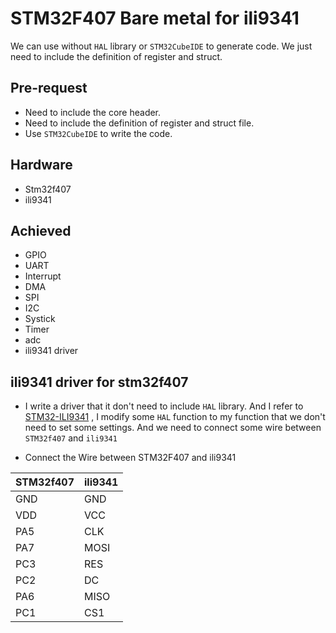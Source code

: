 # STM32F407 Bare metal for ili9341

We can use without `HAL` library or `STM32CubeIDE` to generate code. We just need to include the definition of register and struct.

## Pre-request
- Need to include the core header.
- Need to include the definition of register and struct file.
- Use `STM32CubeIDE` to write the code.

## Hardware
- Stm32f407
- ili9341

## Achieved
- GPIO
- UART
- Interrupt
- DMA
- SPI
- I2C
- Systick
- Timer
- adc
- ili9341 driver

## ili9341 driver for stm32f407
- I write a driver that it don't need to include `HAL` library. And I refer to [STM32-ILI9341](https://github.com/martnak/STM32-ILI9341) , I modify some `HAL` function to my function that we don't need to set some settings. And we need to connect some wire between `STM32f407` and `ili9341`

- Connect the Wire between STM32F407 and ili9341

|  STM32f407   | ili9341  |
|  ----  | ----  |
| GND  | GND |
| VDD  | VCC |
| PA5  | CLK |
| PA7  | MOSI|
| PC3  | RES |
| PC2  | DC  |
| PA6  | MISO|
| PC1  | CS1 |
